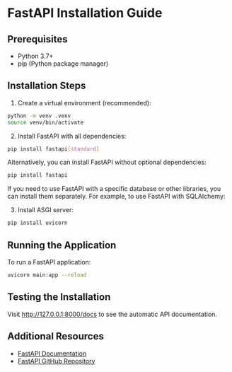 # FastAPI Installation Guide

## Prerequisites

- Python 3.7+
- pip (Python package manager)

## Installation Steps

1. Create a virtual environment (recommended):

```bash
python -m venv .venv
source venv/bin/activate
```

2. Install FastAPI with all dependencies:

```bash
pip install fastapi[standard]
```

Alternatively, you can install FastAPI without optional dependencies:

```bash
pip install fastapi
```

If you need to use FastAPI with a specific database or other libraries, you can install them separately. For example, to use FastAPI with SQLAlchemy:

3. Install ASGI server:

```bash
pip install uvicorn
```

## Running the Application

To run a FastAPI application:

```bash
uvicorn main:app --reload
```

## Testing the Installation

Visit http://127.0.0.1:8000/docs to see the automatic API documentation.

## Additional Resources

- [FastAPI Documentation](https://fastapi.tiangolo.com/)
- [FastAPI GitHub Repository](https://github.com/tiangolo/fastapi)
